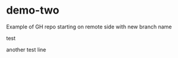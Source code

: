 # demo-two
Example of GH repo starting on remote side with new branch name

test

another test line
